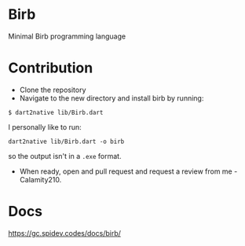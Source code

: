 # Birb
Minimal Birb programming language

# Contribution

- Clone the repository
- Navigate to the new directory and install birb by running:
```shell
$ dart2native lib/Birb.dart
```
I personally like to run:
```
dart2native lib/Birb.dart -o birb
```
so the output isn't in a `.exe` format.

- When ready, open and pull request and request a review from me - Calamity210.

# Docs
https://gc.spidev.codes/docs/birb/
